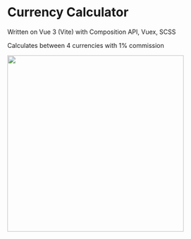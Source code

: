 # Currency Calculator

Written on Vue 3 (Vite) with Composition API, Vuex, SCSS

Calculates between 4 currencies with 1% commission

<img src="https://user-images.githubusercontent.com/51407990/165293194-7cec4f18-a36b-40ca-8d02-02f83f3b112f.png" width="400px">